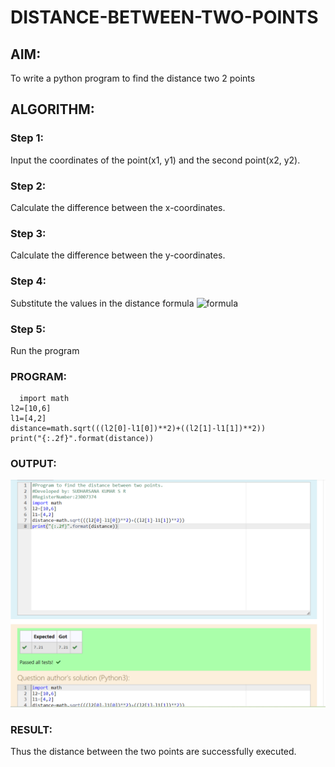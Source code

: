 # DISTANCE-BETWEEN-TWO-POINTS

## AIM:
To write a python program to find the distance two 2 points
## ALGORITHM:
### Step 1: 
Input the coordinates of the point(x1, y1) and the second point(x2, y2).
### Step 2: 
Calculate the difference between the x-coordinates.
### Step 3:
Calculate the difference between the y-coordinates.
### Step 4: 
Substitute the values in the distance formula  ![formula](/formula.JPG)
### Step 5: 
Run the program
### PROGRAM:
```
  import math
l2=[10,6]
l1=[4,2]
distance=math.sqrt(((l2[0]-l1[0])**2)+((l2[1]-l1[1])**2))
print("{:.2f}".format(distance))
```

### OUTPUT:
![image](https://raw.githubusercontent.com/sudharsanakumar18/DISTANCE-BETWEEN-TWO-POINTS/main/python1c.png)


### RESULT:
Thus the distance between the two points are successfully executed.
